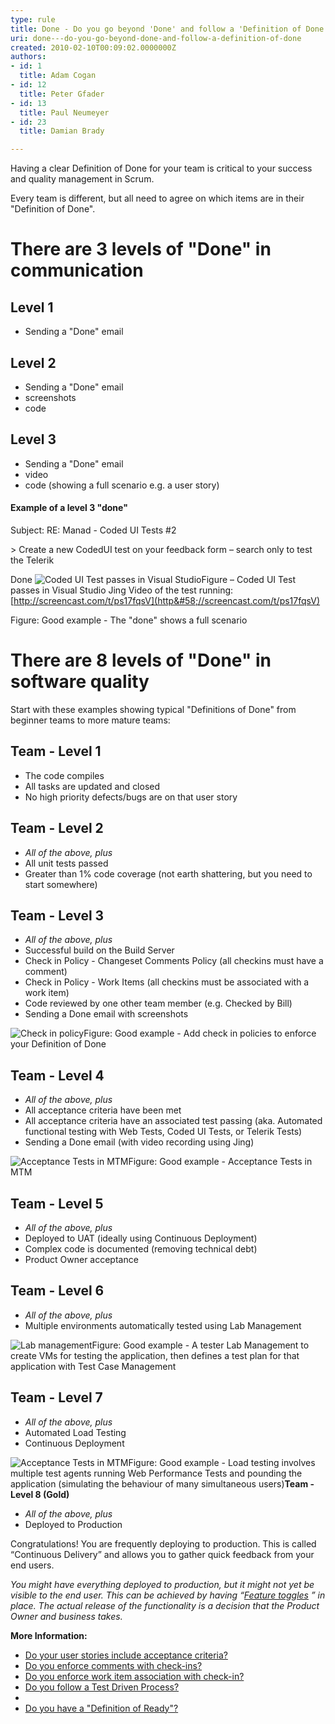 ```yaml
---
type: rule
title: Done - Do you go beyond 'Done' and follow a 'Definition of Done'?
uri: done---do-you-go-beyond-done-and-follow-a-definition-of-done
created: 2010-02-10T00:09:02.0000000Z
authors:
- id: 1
  title: Adam Cogan
- id: 12
  title: Peter Gfader
- id: 13
  title: Paul Neumeyer
- id: 23
  title: Damian Brady

---
```


 ​Having a clear Definition of Done for your team is critical to your success and quality management in Scrum.

Every team is different, but all need to agree on which items are in their "Definition of Done".  
# There are 3 levels of "Done" in communication

## Level 1

- Sending a "Done" email


## Level 2

- Sending a "Done" email
- screenshots
- code


## Level 3

- Sending a "Done" email
- video
- code (showing a full scenario e.g. a user story)​


#### Example of a level 3 "done"


Subject: RE: Manad - Coded UI Tests #2

&gt; Create a new CodedUI test on your feedback form – search only to test the Telerik

Done
![Coded UI Test passes in Visual Studio](/Management/RulesToSuccessfulProjects/PublishingImages/level-3-done.jpg)Figure – Coded UI Test passes in Visual Studio
Jing Video of the test running:        [http://screencast.com/t/ps17fqsV](http&#58;//screencast.com/t/ps17fqsV)

Figure: Good example - The "done" shows a full scenario
# There are 8 levels of "Done" in software quality

Start with these examples showing typical "Definitions of Done" from beginner teams to more mature teams:

## Team - Level 1

- The code compiles
- All tasks are updated and closed
- No high priority defects/bugs are on that user story


## Team - Level 2

- *All of the above, plus*
- All unit tests passed
- Greater than 1% code coverage (not earth shattering, but you need to start somewhere)


## Team - Level 3

- *All of the above, plus*
- Successful build on the Build Server
- Check in Policy - Changeset Comments Policy (all checkins must have a comment)
- Check in Policy - Work Items (all checkins must be associated with a work item)
- Code reviewed by one other team member (e.g. Checked by Bill)
- Sending a Done email with screenshots

![Check in policy](/Management/RulesToSuccessfulProjects/PublishingImages/CheckinPolicy.jpg)Figure: Good example - Add check in policies to enforce your Definition of Done
## Team - Level 4

- *All of the above, plus*
- All acceptance criteria have been met
- All acceptance criteria have an associated test passing (aka. Automated functional testing with Web Tests, Coded UI Tests, or Telerik Tests)
- Sending a Done email (with video recording using Jing)

![Acceptance Tests in MTM](/Management/RulesToSuccessfulProjects/PublishingImages/AcceptanceTestsInMTM.jpg)Figure: Good example - Acceptance Tests in MTM
## Team - Level 5

- *All of the above, plus*
- Deployed to UAT (ideally using Continuous Deployment)
- Complex code is documented (removing technical debt)
- Product Owner acceptance


## Team - Level 6

- *All of the above, plus*
- Multiple environments automatically tested using Lab Management

![Lab management](/Management/RulesToSuccessfulProjects/PublishingImages/LabManagement.jpg)Figure: Good example - A tester Lab Management to create VMs for testing the application, then defines a test plan for that application with Test Case Management
## Team - Level 7

- *All of the above, plus*
- Automated Load Testing
- Continuous Deployment

![Acceptance Tests in MTM](/Management/RulesToSuccessfulProjects/PublishingImages/LoadTesting.jpg)Figure: Good example - Load testing involves multiple test agents running Web Performance Tests and pounding the application (simulating the behaviour of many simultaneous users)**Team - Level 8 (Gold)**
- *All of the above, plus*
- Deployed to Production


Congratulations! You are frequently deploying to production. This is called “Continuous Delivery” and allows you to gather quick feedback from your end users.
 

*You might have everything deployed to production, but it might not yet be visible to the end user. This can be achieved by having “*[*Feature toggles*](http&#58;//martinfowler.com/bliki/FeatureToggle.html) *” in place. The actual release of the functionality is a decision that the Product Owner and business takes.*


**More Information:​**

- [Do your user stories include acceptance criteria?](/SoftwareDevelopment/RulesToBetterUserAcceptanceTests/Pages/Do-Your-User-Stories-Include-Acceptance-Criteria.aspx)
- [Do you enforce comments with check-ins?](http&#58;//www.ssw.com.au/ssw/Standards/Rules/RulesToBetterSourceControlwithTFS.aspx#EnforceComments "Do you enforce comments with check-ins?")
- [Do you enforce work item association with check-in?](http&#58;//www.ssw.com.au/ssw/Standards/Rules/RulesToBetterSourceControlwithTFS.aspx#EnforceWorkItemAss "Do you enforce work item association with check-in?")
- [Do you follow a Test Driven Process?](http&#58;//www.ssw.com.au/ssw/Standards/Rules/RulesToBetterVersionControlwithTFS%28AKASourceControl%29.aspx#TestDrivenProcess "Do you follow a Test Driven Process?")
- 
- [Do you have a "Definition of Ready"?](/Management/RulesToBetterScrumUsingTFS/Pages/Definition-of-Ready.aspx)


